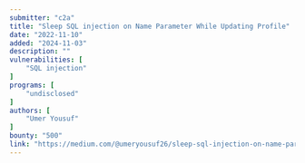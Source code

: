 ```yaml
---
submitter: "c2a"
title: "Sleep SQL injection on Name Parameter While Updating Profile"
date: "2022-11-10"
added: "2024-11-03"
description: ""
vulnerabilities: [
    "SQL injection"
]
programs: [
    "undisclosed"
]
authors: [
    "Umer Yousuf"
]
bounty: "500"
link: "https://medium.com/@umeryousuf26/sleep-sql-injection-on-name-parameter-while-updating-profile-2bbac9f47336"
---
```




